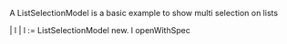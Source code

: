 A ListSelectionModel is a basic example to show multi selection on lists

| l |
l := ListSelectionModel new.
l openWithSpec